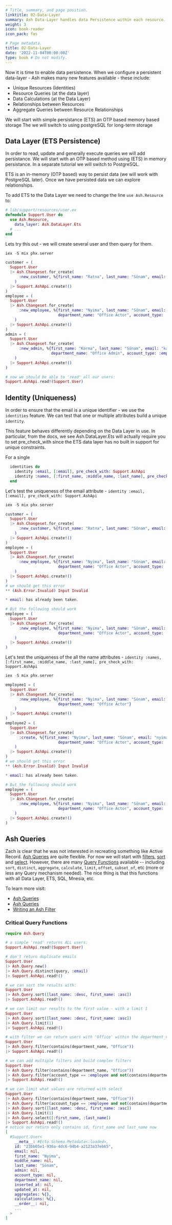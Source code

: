 ```yaml
---
# Title, summary, and page position.
linktitle: 02-Data-Layer
summary: Ash Data-Layer handles data Persistence within each resource.
weight: 3
icon: book-reader
icon_pack: fas

# Page metadata.
title: 02-Data-Layer
date: '2022-11-04T00:00:00Z'
type: book # Do not modify.
---
```


Now it is time to enable data persistence. When we configure a persistent data-layer - Ash makes many new features available - these include:

* Unique Resources (Identities)
* Resource Queries (at the data layer)
* Data Calculations (at the Data Layer)
* Relationships between Resources
* Aggregate Queries between Resource Relationships

We will start with simple persistance (ETS) an OTP based memory based storage
The we will switch to using postgreSQL for long-term storage

## Data Layer (ETS Persistence)

In order to read, update and generally execute queries we will add persistance.  We will start with an OTP based method using (ETS) in memory persistance.  In a separate tutorial we will switch to PostgreSQL.

ETS is an in-memory (OTP based) way to persist data (we will work with PostgreSQL later).
Once we have persisted data we can explore relationships.

To add ETS to the Data Layer we need to change the line `use Ash.Resource` to:

```elixir
# lib/support/resources/user.ex
defmodule Support.User do
  use Ash.Resource,
    data_layer: Ash.DataLayer.Ets
  # ...
end
```

Lets try this out - we will create several user and then query for them.

```elixir
iex -S mix phx.server

customer = (
  Support.User
  |> Ash.Changeset.for_create(
      :new_customer, %{first_name: "Ratna", last_name: "Sönam", email: "nyima@example.com"}
    )
  |> Support.AshApi.create!()
)
employee = (
  Support.User
  |> Ash.Changeset.for_create(
      :new_employee, %{first_name: "Nyima", last_name: "Sönam", email: "nyima@example.com",
                       department_name: "Office Actor", account_type: :employee}
    )
  |> Support.AshApi.create!()
)
admin = (
  Support.User
  |> Ash.Changeset.for_create(
      :new_admin, %{first_name: "Karma", last_name: "Sönam", email: "karma@example.com",
                    department_name: "Office Admin", account_type: :employee, admin: true}
    )
  |> Support.AshApi.create!()
)

# now we should be able to 'read' all our users:
Support.AshApi.read!(Support.User)
```

## Identity (Uniqueness)

In order to ensure that the email is a unique identifier - we use the `identities` feature.  We can test that one or multiple attributes build a unique `identity`.

This feature behaves differently depending on the Data Layer in use.  In particular, from the docs, we see
  Ash.DataLayer.Ets will actually require you to set pre_check_with since the ETS data layer has no built in support for unique constraints.

For a single

```elixir
  identities do
    identity :email, [:email], pre_check_with: Support.AshApi
    identity :names, [:first_name, :middle_name, :last_name], pre_check_with: Support.AshApi
  end
```

Let's test the uniqueness of the email attribute -
  `identity :email, [:email], pre_check_with: Support.AshApi`

```elixir
iex -S mix phx.server

customer = (
  Support.User
  |> Ash.Changeset.for_create(
      :new_customer, %{first_name: "Ratna", last_name: "Sönam", email: "ratna@example.com"}
    )
  |> Support.AshApi.create!()
)
employee = (
  Support.User
  |> Ash.Changeset.for_create(
      :new_employee, %{first_name: "Nyima", last_name: "Sönam", email: "ratna@example.com",
                       department_name: "Office Actor", account_type: :employee}
    )
  |> Support.AshApi.create!()
)
# we should get this error
** (Ash.Error.Invalid) Input Invalid

* email: has already been taken.

# But the following should work
employee = (
  Support.User
  |> Ash.Changeset.for_create(
      :new_employee, %{first_name: "Nyima", last_name: "Sönam", email: "nyima@example.com",
                       department_name: "Office Actor", account_type: :employee}
    )
  |> Support.AshApi.create!()
)
```

Let's test the uniqueness of the all the name attributes -
  `identity :names, [:first_name, :middle_name, :last_name], pre_check_with: Support.AshApi`

```elixir
iex -S mix phx.server

employee1 = (
  Support.User
  |> Ash.Changeset.for_create(
      :new_employee, %{first_name: "Nyima", last_name: "Sönam", email: "nyima@example.com",
                       department_name: "Office Actor"}
    )
  |> Support.AshApi.create!()
)
employee2 = (
  Support.User
  |> Ash.Changeset.for_create(
      :create, %{first_name: "Nyima", last_name: "Sönam", email: "nyima_karma@example.com",
                       department_name: "Office Actor", account_type: :employee}
    )
  |> Support.AshApi.create!()
)
# we should get this error
** (Ash.Error.Invalid) Input Invalid

* email: has already been taken.

# But the following should work
employee = (
  Support.User
  |> Ash.Changeset.for_create(
      :new_employee, %{first_name: "Nyima", last_name: "Sönam", email: "nyima@example.com",
                       department_name: "Office Actor", account_type: :employee}
    )
  |> Support.AshApi.create!()
)
```

## Ash Queries

Zach is clear that he was not interested in recreating something like Active Record.  [Ash Queries](https://hexdocs.pm/ash/Ash.Query.html) are quite flexible.  For now we will start with [filters](https://hexdocs.pm/ash/Ash.Filter.html), [sort](https://hexdocs.pm/ash/Ash.Query.html#sort/3) and [select](https://hexdocs.pm/ash/Ash.Query.html#select/3).  However, there are many [Query Functions](https://hexdocs.pm/ash/Ash.Query.html#functions) available -- including `sort`, `distinct`, `aggregate`, `calculate`, `limit`, `offset`, `subset_of`, etc (more or less any Query mechanism needed).  The nice thing is that this functions with all Data Layer, ETS, SQL, Mnesia, etc.

To learn more visit:

* [Ash Queries](https://hexdocs.pm/ash/Ash.Query.html)
* [Ash Queries](https://www.ash-hq.org/docs/module/ash/2.4.1/ash-query)
* [Writing an Ash Filter](https://www.ash-hq.org/docs/module/ash/2.4.1/ash-filter)

### Critical Query Functions

```elixir
require Ash.Query

# a simple 'read' returns ALL users:
Support.AshApi.read!(Support.User)

# don't return duplicate emails
Support.User
|> Ash.Query.new()
|> Ash.Query.distinct(query, :email)
|> Support.AshApi.read!()

# we can sort the results with:
Support.User
|> Ash.Query.sort([last_name: :desc, first_name: :asc])
|> Support.AshApi.read!()

# we can limit our results to the first value - with a limit 1
Support.User
|> Ash.Query.sort([last_name: :desc, first_name: :asc])
|> Ash.Query.limit(1)
|> Support.AshApi.read!()

# with filter we can return users with 'Office' within the department_name
Support.User
|> Ash.Query.filter(contains(department_name, "Office"))
|> Support.AshApi.read!()

# we can add multiple filters and build complex filters
Support.User
|> Ash.Query.filter(contains(department_name, "Office"))
|> Ash.Query.filter(account_type == :employee and not(contains(department_name, "Admin")))
|> Support.AshApi.read!()

# we can limit what values are returned with select
Support.User
|> Ash.Query.filter(contains(department_name, "Office"))
|> Ash.Query.filter(account_type == :employee and not(contains(department_name, "Admin")))
|> Ash.Query.sort([last_name: :desc, first_name: :asc])
|> Ash.Query.limit(1)
|> Ash.Query.select([:first_name, :last_name])
|> Support.AshApi.read!()
# notice our return only contains id, first_name and last_name now
[
  #Support.User<
    __meta__: #Ecto.Schema.Metadata<:loaded>,
    id: "23bb05e1-936a-4dc6-94b4-a2123a37eb65",
    email: nil,
    first_name: "Nyima",
    middle_name: nil,
    last_name: "Sönam",
    admin: nil,
    account_type: nil,
    department_name: nil,
    inserted_at: nil,
    updated_at: nil,
    aggregates: %{},
    calculations: %{},
    __order__: nil,
    ...
  >
]
```
